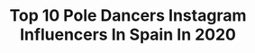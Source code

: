 ---
title: Top 10 Pole Dancers Instagram Influencers In Spain In 2020
description: >-
  Find top pole dancers Instagram influencers in Spain in 2020. Most popular hashtags: #poledance #poletrick #handstand #yomequedoencasa.
platform: Instagram
profiles:
  - username: "juanpalochino"
    fullname: >-
      Juan Francisco Rodríguez
    location: "Spain"
    followers: 34432
    engagement: 211
    commentsToLikes: 0.029096
    avatar: "https://scontent-ams4-1.cdninstagram.com/v/t51.2885-19/s320x320/75280951_767032380399991_7740020886937272320_n.jpg?_nc_ht=scontent-ams4-1.cdninstagram.com&_nc_ohc=3FK-4SKR-2UAX-q_EyS&oh=1c59dd8e189bd7f417af92952052ed3f&oe=5EBA0B41"
    verified: false
    hashtags: "#circusaroundtheworld, #calistenia, #poletrick, #polelove"
  - username: "sonia.poledance"
    fullname: >-
      🌼 𝗦𝗼𝗻𝗶𝗮
    location: "Spain"
    followers: 24608
    engagement: 433
    commentsToLikes: 0.031503
    avatar: "https://scontent-ams4-1.cdninstagram.com/v/t51.2885-19/s320x320/28752775_180270545944170_6515114321700192256_n.jpg?_nc_ht=scontent-ams4-1.cdninstagram.com&_nc_ohc=O2MfkCbBbRcAX-1z4Dm&oh=a12d4d88bea632f430b6f33df96d0229&oe=5E8912DD"
    verified: false
    hashtags: "#addictedtopole, #fitnesswomen, #yomequedoencasa, #poledanceencasa"
  - username: "polgonzalez9"
    fullname: >-
      Pol Gonzalez
    location: "Spain"
    followers: 9523
    engagement: 599
    commentsToLikes: 0.015813
    avatar: "https://scontent-lhr8-1.cdninstagram.com/v/t51.2885-19/s320x320/89095813_516924339256721_1297615886202437632_n.jpg?_nc_ht=scontent-lhr8-1.cdninstagram.com&_nc_ohc=-HsBMBpNLRgAX-0hD8I&oh=4e6dc8adbe408cbaa31243039fc339d4&oe=5EB9669B"
    verified: false
    hashtags: "#handballplayer, #onlyhandball, #sesion, #style"
  - username: "elenareinar"
    fullname: >-
      Ελενη Βασιλισσα
    location: "Spain"
    followers: 1820
    engagement: 2600
    commentsToLikes: 0.039520
    avatar: "https://scontent-ams4-1.cdninstagram.com/v/t51.2885-19/s320x320/71287859_915838445466408_2552820602444447744_n.jpg?_nc_ht=scontent-ams4-1.cdninstagram.com&_nc_ohc=rpi7DvUaNK8AX_g7A8z&oh=a2409712bcec457f8d17762b2c5998cb&oe=5ED16820"
    verified: false
    hashtags: "#wlyg, #ibizanightclub, #lio, #cosmobethenext"
  - username: "sergiomartinez.artist"
    fullname: >-
      Sergio Martinez
    location: "Spain"
    followers: 17385
    engagement: 733
    commentsToLikes: 0.013466
    avatar: "https://scontent-ams4-1.cdninstagram.com/v/t51.2885-19/s320x320/75477024_2564820270297769_6710676698221772800_n.jpg?_nc_ht=scontent-ams4-1.cdninstagram.com&_nc_ohc=0zd1zgyqDRMAX-iWPC9&oh=0da28f51a4a662549b56b1747f3464a6&oe=5EB9DA72"
    verified: false
    hashtags: "#aportrait, #vintagescreens, #hyperrealisticart, #realismart"
  - username: "flor_dantiochia"
    fullname: >-
      FLor
    location: "Spain"
    followers: 34090
    engagement: 320
    commentsToLikes: 0.009971
    avatar: "https://scontent-lhr8-1.cdninstagram.com/v/t51.2885-19/s320x320/71195560_757583648003966_4588245684653654016_n.jpg?_nc_ht=scontent-lhr8-1.cdninstagram.com&_nc_ohc=tu8OxlBu1kAAX9OzfPk&oh=c23c20d26b0ad7b9ba0056a248a09148&oe=5EBB9C6B"
    verified: false
    hashtags: "#cat, #ladiversiondemartina, #gatodemisister, #polecombo"
  - username: "cristowk28"
    fullname: >-
      Cristo ( Coke )✴
    location: "Spain"
    followers: 13887
    engagement: 1533
    commentsToLikes: 0.042217
    avatar: "https://scontent-lhr8-1.cdninstagram.com/v/t51.2885-19/s320x320/54247296_582522798934524_1664961183444107264_n.jpg?_nc_ht=scontent-lhr8-1.cdninstagram.com&_nc_ohc=N4tYlyUzCpAAX-oQ5B-&oh=edecf74c4d69d8e40bc5842a845fe09f&oe=5EB937B9"
    verified: false
    hashtags: "#progressive, #calisteniapp, #calistenia, #workout"
  - username: "danaerial_"
    fullname: >-
      Daniel Sotillo
    location: "Spain"
    followers: 5905
    engagement: 581
    commentsToLikes: 0.068731
    avatar: "https://scontent-lhr8-1.cdninstagram.com/v/t51.2885-19/s320x320/64302710_471210023446654_6776257146569883648_n.jpg?_nc_ht=scontent-lhr8-1.cdninstagram.com&_nc_ohc=OCIUYq2R5NsAX-2UccK&oh=93a808b43d8c2f1e4022c25bd6caeffd&oe=5EBCAFCE"
    verified: false
    hashtags: "#aerialnation, #inhandstand, #cupgrip, #flexibility"
---